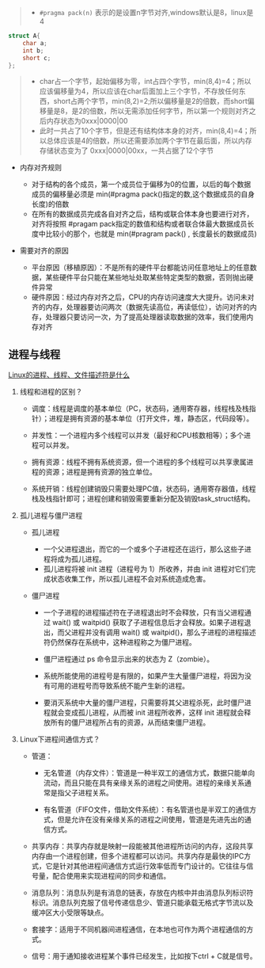 
> * `#pragma pack(n)` 表示的是设置n字节对齐,windows默认是8，linux是4

```C++
struct A{
    char a;
    int b;
    short c;
};
```
> * char占一个字节，起始偏移为零，int占四个字节，min(8,4)=4；所以应该偏移量为4，所以应该在char后面加上三个字节，不存放任何东西，short占两个字节，min(8,2)=2;所以偏移量是2的倍数，而short偏移量是8，是2的倍数，所以无需添加任何字节，所以第一个规则对齐之后内存状态为0xxx|0000|00    
> * 此时一共占了10个字节，但是还有结构体本身的对齐，min(8,4)=4；所以总体应该是4的倍数，所以还需要添加两个字节在最后面，所以内存存储状态变为了 0xxx|0000|00xx，一共占据了12个字节

* 内存对齐规则
    * 对于结构的各个成员，第一个成员位于偏移为0的位置，以后的每个数据成员的偏移量必须是  min(#pragma pack()指定的数,这个数据成员的自身长度)的倍数
    * 在所有的数据成员完成各自对齐之后，结构或联合体本身也要进行对齐，对齐将按照 #pragam pack指定的数值和结构或者联合体最大数据成员长度中比较小的那个，也就是  min(#pragram pack() , 长度最长的数据成员)
    
* 需要对齐的原因
    * 平台原因（移植原因）：不是所有的硬件平台都能访问任意地址上的任意数据，某些硬件平台只能在某些地址处取某些特定类型的数据，否则抛出硬件异常
    * 硬件原因：经过内存对齐之后，CPU的内存访问速度大大提升。访问未对齐的内存，处理器要访问两次（数据先读高位，再读低位），访问对齐的内存，处理器只要访问一次，为了提高处理器读取数据的效率，我们使用内存对齐
## 进程与线程
[Linux的进程、线程、文件描述符是什么](https://labuladong.gitbook.io/algo/di-ling-zhang-bi-du-xi-lie/linux-jin-cheng)
1. 线程和进程的区别？   
    - 调度：线程是调度的基本单位（PC，状态码，通用寄存器，线程栈及栈指针）；进程是拥有资源的基本单位（打开文件，堆，静态区，代码段等）。

    - 并发性：一个进程内多个线程可以并发（最好和CPU核数相等）；多个进程可以并发。

    - 拥有资源：线程不拥有系统资源，但一个进程的多个线程可以共享隶属进程的资源；进程是拥有资源的独立单位。

    - 系统开销：线程创建销毁只需要处理PC值，状态码，通用寄存器值，线程栈及栈指针即可；进程创建和销毁需要重新分配及销毁task_struct结构。
    
2. 孤儿进程与僵尸进程
    - 孤儿进程
    
      - 一个父进程退出，而它的一个或多个子进程还在运行，那么这些子进程将成为孤儿进程。
      - 孤儿进程将被 init 进程（进程号为 1）所收养，并由 init 进程对它们完成状态收集工作，所以孤儿进程不会对系统造成危害。
      
    - 僵尸进程
    
      - 一个子进程的进程描述符在子进程退出时不会释放，只有当父进程通过 wait() 或 waitpid() 获取了子进程信息后才会释放。如果子进程退出，而父进程并没有调用 wait() 或 waitpid()，那么子进程的进程描述符仍然保存在系统中，这种进程称之为僵尸进程。

      - 僵尸进程通过 ps 命令显示出来的状态为 Z（zombie）。

      - 系统所能使用的进程号是有限的，如果产生大量僵尸进程，将因为没有可用的进程号而导致系统不能产生新的进程。

      - 要消灭系统中大量的僵尸进程，只需要将其父进程杀死，此时僵尸进程就会变成孤儿进程，从而被 init 进程所收养，这样 init 进程就会释放所有的僵尸进程所占有的资源，从而结束僵尸进程。


3. Linux下进程间通信方式？

    - 管道：

        - 无名管道（内存文件）：管道是一种半双工的通信方式，数据只能单向流动，而且只能在具有亲缘关系的进程之间使用。进程的亲缘关系通常是指父子进程关系。

        - 有名管道（FIFO文件，借助文件系统）：有名管道也是半双工的通信方式，但是允许在没有亲缘关系的进程之间使用，管道是先进先出的通信方式。

    - 共享内存：共享内存就是映射一段能被其他进程所访问的内存，这段共享内存由一个进程创建，但多个进程都可以访问。共享内存是最快的IPC方式，它是针对其他进程间通信方式运行效率低而专门设计的。它往往与信号量，配合使用来实现进程间的同步和通信。

    - 消息队列：消息队列是有消息的链表，存放在内核中并由消息队列标识符标识。消息队列克服了信号传递信息少、管道只能承载无格式字节流以及缓冲区大小受限等缺点。

    - 套接字：适用于不同机器间进程通信，在本地也可作为两个进程通信的方式。

    - 信号：用于通知接收进程某个事件已经发生，比如按下ctrl + C就是信号。
